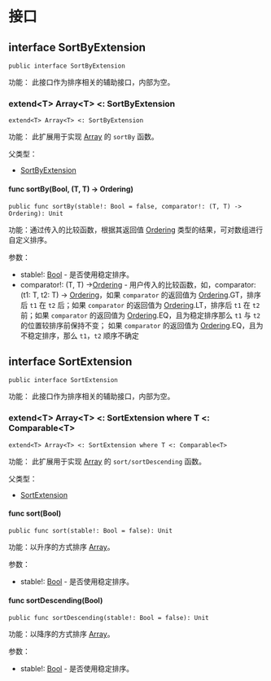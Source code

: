 # 接口

## interface SortByExtension

```cangjie
public interface SortByExtension
```

功能： 此接口作为排序相关的辅助接口，内部为空。

### extend\<T> Array\<T> <: SortByExtension

```cangjie
extend<T> Array<T> <: SortByExtension
```

功能： 此扩展用于实现 [Array](../../core/core_package_api/core_package_structs.md#struct-arrayt) 的 `sortBy` 函数。

父类型：

- [SortByExtension](#interface-sortbyextension)

#### func sortBy(Bool, (T, T) -> Ordering)

```cangjie
public func sortBy(stable!: Bool = false, comparator!: (T, T) -> Ordering): Unit
```

功能：通过传入的比较函数，根据其返回值 [Ordering](../../core/core_package_api/core_package_enums.md#enum-ordering) 类型的结果，可对数组进行自定义排序。

参数：

- stable!: [Bool](../../core/core_package_api/core_package_intrinsics.md#bool) - 是否使用稳定排序。
- comparator!: (T, T) ->[Ordering](../../core/core_package_api/core_package_enums.md#enum-ordering) - 用户传入的比较函数，如，comparator: (t1: T, t2: T) -> [Ordering](../../core/core_package_api/core_package_enums.md#enum-ordering)，如果 `comparator` 的返回值为 [Ordering](../../core/core_package_api/core_package_enums.md#enum-ordering).GT，排序后 `t1` 在 `t2` 后；如果 `comparator` 的返回值为 [Ordering](../../core/core_package_api/core_package_enums.md#enum-ordering).LT，排序后 `t1` 在 `t2` 前；如果 `comparator` 的返回值为 [Ordering](../../core/core_package_api/core_package_enums.md#enum-ordering).EQ，且为稳定排序那么 `t1` 与 `t2` 的位置较排序前保持不变； 如果 `comparator` 的返回值为 [Ordering](../../core/core_package_api/core_package_enums.md#enum-ordering).EQ，且为不稳定排序，那么 `t1`，`t2` 顺序不确定

## interface SortExtension

```cangjie
public interface SortExtension
```

功能： 此接口作为排序相关的辅助接口，内部为空。

### extend\<T> Array\<T> <: SortExtension where T <: Comparable\<T>

```cangjie
extend<T> Array<T> <: SortExtension where T <: Comparable<T>
```

功能： 此扩展用于实现 [Array](../../core/core_package_api/core_package_structs.md#struct-arrayt) 的 `sort/sortDescending` 函数。

父类型：

- [SortExtension](#interface-sortextension)

#### func sort(Bool)

```cangjie
public func sort(stable!: Bool = false): Unit
```

功能：以升序的方式排序 [Array](../../core/core_package_api/core_package_structs.md#struct-arrayt)。

参数：

- stable!: [Bool](../../core/core_package_api/core_package_intrinsics.md#bool) - 是否使用稳定排序。

#### func sortDescending(Bool)

```cangjie
public func sortDescending(stable!: Bool = false): Unit
```

功能：以降序的方式排序 [Array](../../core/core_package_api/core_package_structs.md#struct-arrayt)。

参数：

- stable!: [Bool](../../core/core_package_api/core_package_intrinsics.md#bool) - 是否使用稳定排序。

